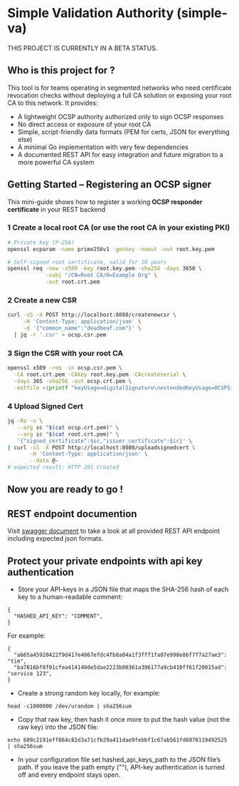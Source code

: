 # Simple Validation Authority (simple-va)
THIS PROJECT IS CURRENTLY IN A BETA STATUS.

## Who is this project for ?
This tool is for teams operating in segmented networks who need certificate revocation checks without deploying a full CA solution or exposing your root CA to this network. It provides:

- A lightweight OCSP authority authorized only to sign OCSP responses
- No direct access or exposure of your root CA
- Simple, script-friendly data formats (PEM for certs, JSON for everything else)
- A minimal Go implementation with very few dependencies
- A documented REST API for easy integration and future migration to a more powerful CA system


## Getting Started – Registering an OCSP signer

This mini-guide shows how to register a working **OCSP responder
certificate** in your REST backend 

### 1  Create a local root CA (or use the root CA in your existing PKI)

```bash
# Private key (P-256)
openssl ecparam -name prime256v1 -genkey -noout -out root.key.pem

# Self-signed root certificate, valid for 10 years
openssl req -new -x509 -key root.key.pem -sha256 -days 3650 \
            -subj "/CN=Root CA/O=Example Org" \
            -out root.crt.pem
```

### 2 Create a new CSR 
```bash
curl -sS -X POST http://localhost:8080/createnewcsr \
     -H 'Content-Type: application/json' \
     -d '{"common_name":"deadbeaf.com"}' \
  | jq -r '.csr' > ocsp.csr.pem
```

### 3 Sign the CSR with your root CA
```bash
openssl x509 -req -in ocsp.csr.pem \
  -CA root.crt.pem -CAkey root.key.pem -CAcreateserial \
  -days 365 -sha256 -out ocsp.crt.pem \
  -extfile <(printf "keyUsage=digitalSignature\nextendedKeyUsage=OCSPSigning")
```


### 4 Upload Signed Cert 
```bash
jq -Rs -n \
   --arg sc "$(cat ocsp.crt.pem)" \
   --arg ic "$(cat root.crt.pem)" \
   '{"signed_certificate":$sc,"issuer_certificate":$ic}' \
| curl -sS -X POST http://localhost:8080/uploadsignedcert \
       -H 'Content-Type: application/json' \
       --data @-
# expected result: HTTP 201 Created
```

Now you are ready to go !
---

## REST endpoint documention
Visit [swagger document](https://simple-va.de) to take a look at all provided REST API endpoint including expected json formats. 

## Protect your private endpoints with api key authentication
- Store your API-keys in a JSON file that maps the SHA-256 hash of each key to a human-readable comment:
```
{
  "HASHED_API_KEY": "COMMENT",
}
```

For example: 
```
{
  "a665a45920422f9d417e4867efdc4fb8a04a1f3fff1fa07e998e86f7f7a27ae3": "tim",
  "ba7816bf8f01cfea414140de5dae2223b00361a396177a9cb410ff61f20015ad": "service 123",
}
```

- Create a strong random key locally, for example:
```
head -c1000000 /dev/urandom | sha256sum
```

- Copy that raw key, then hash it once more to put the hash value (not the raw key) into the JSON file:
```
echo 609c2191eff864c82d3a71cfb29a411dae9febbf1c67ab561fd6970119492525 | sha256sum 
```

- In your configuration file set hashed_api_keys_path to the JSON file’s path.
If you leave the path empty (""), API-key authentication is turned off and every endpoint stays open.